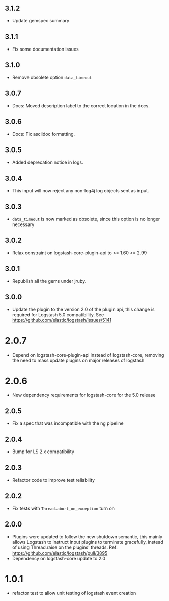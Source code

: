 ## 3.1.2
  - Update gemspec summary

## 3.1.1
  - Fix some documentation issues

## 3.1.0
  - Remove obsolete option `data_timeout`

## 3.0.7
  - Docs: Moved description label to the correct location in the docs.
  
## 3.0.6
  - Docs: Fix asciidoc formatting.

## 3.0.5
  - Added deprecation notice in logs.

## 3.0.4
  - This input will now reject any non-log4j log objects sent as input.

## 3.0.3
  - `data_timeout` is now marked as obsolete, since this option is no longer necessary

## 3.0.2
  - Relax constraint on logstash-core-plugin-api to >= 1.60 <= 2.99

## 3.0.1
  - Republish all the gems under jruby.

## 3.0.0
  - Update the plugin to the version 2.0 of the plugin api, this change is required for Logstash 5.0 compatibility. See https://github.com/elastic/logstash/issues/5141

# 2.0.7
  - Depend on logstash-core-plugin-api instead of logstash-core, removing the need to mass update plugins on major releases of logstash

# 2.0.6
  - New dependency requirements for logstash-core for the 5.0 release

## 2.0.5
 - Fix a spec that was incompatible with the ng pipeline

## 2.0.4
 - Bump for LS 2.x compatibility

## 2.0.3
 - Refactor code to improve test reliability

## 2.0.2
 - Fix tests with `Thread.abort_on_exception` turn on

## 2.0.0
 - Plugins were updated to follow the new shutdown semantic, this mainly allows Logstash to instruct input plugins to terminate gracefully, 
   instead of using Thread.raise on the plugins' threads. Ref: https://github.com/elastic/logstash/pull/3895
 - Dependency on logstash-core update to 2.0

# 1.0.1
  - refactor test to allow unit testing of logstash event creation

